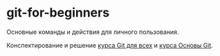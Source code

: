 # git-for-beginners  

Основные команды и действия для личного пользования.  

Конспектирование и решение [курса Git для всех](https://stepik.org/course/126023/syllabus) и [курса Основы Git](https://stepik.org/course/3145/syllabus).


